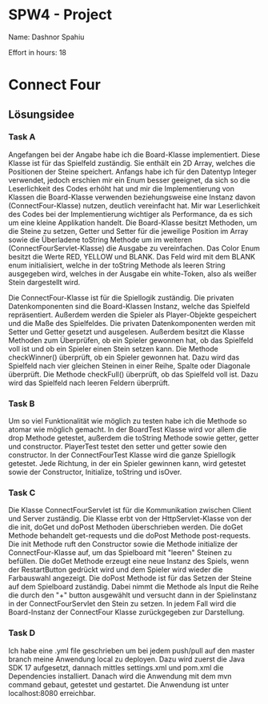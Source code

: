 SPW4 - Project 
=================

Name: Dashnor Spahiu

Effort in hours: 18
# Connect Four

## Lösungsidee

### Task A

Angefangen bei der Angabe habe ich die Board-Klasse implementiert. Diese 
Klasse ist für das Spielfeld zuständig. Sie enthält ein 2D Array, welches
die Positionen der Steine speichert. Anfangs habe ich für den Datentyp Integer 
verwendet, jedoch erschien mir ein Enum besser geeignet, da sich so die 
Leserlichkeit des Codes erhöht hat und mir die Implementierung von Klassen die Board-Klasse verwenden beziehungsweise eine Instanz davon 
(ConnectFour-Klasse) nutzen, deutlich vereinfacht hat. Mir war Leserlichkeit des Codes bei der 
Implementierung wichtiger als Performance, da es sich um eine kleine Applikation 
handelt. Die Board-Klasse besitzt Methoden, um die Steine zu setzen, Getter und 
Setter für die jeweilige Position im Array sowie die Überladene toString Methode 
um im weiteren (ConnectFourServlet-Klasse) die Ausgabe zu vereinfachen. Das 
Color Enum besitzt die Werte RED, YELLOW und BLANK. Das Feld wird mit dem 
BLANK enum initialisiert, welche in der toString Methode als leeren String 
ausgegeben wird, welches in der Ausgabe ein white-Token, also als weißer Stein 
dargestellt wird.

Die ConnectFour-Klasse ist für die Spiellogik zuständig. Die privaten Datenkomponenten sind die Board-Klassen Instanz, 
welche das Spielfeld repräsentiert. Außerdem werden die Spieler als Player-Objekte gespeichert und die Maße des Spielfeldes.
Die privaten Datenkomponenten werden mit Setter und Getter gesetzt und ausgelesen. Außerdem besitzt die Klasse Methoden
zum Überprüfen, ob ein Spieler gewonnen hat, ob das Spielfeld voll ist und ob ein Spieler einen Stein setzen kann. Die 
Methode checkWinner() überprüft, ob ein Spieler gewonnen hat. Dazu wird das Spielfeld nach vier gleichen Steinen in einer
Reihe, Spalte oder Diagonale überprüft. Die Methode checkFull() überprüft, ob das Spielfeld voll ist. Dazu wird das Spielfeld
nach leeren Feldern überprüft. 

### Task B
Um so viel Funktionalität wie möglich zu testen habe ich die Methode so atomar wie möglich gemacht. In der BoardTest
Klasse wird vor allem die drop Methode getestet, außerdem die toString Methode sowie getter, getter und constructor.
PlayerTest testet den setter und getter sowie den constructor. In der ConnectFourTest Klasse wird die ganze Spiellogik
getestet. Jede Richtung, in der ein Spieler gewinnen kann, wird getestet sowie der Constructor, Initialize, toString 
und isOver.

### Task C
Die Klasse ConnectFourServlet ist für die Kommunikation zwischen Client und Server zuständig. Die Klasse erbt von der 
HttpServlet-Klasse von der die init, doGet und doPost Methoden überschrieben werden. Die doGet Methode behandelt 
get-requests und die doPost Methode post-requests. Die init Methode ruft den Constructor sowie die Methode initialize
der ConnectFour-Klasse auf, um das Spielboard mit "leeren" Steinen zu befüllen. Die doGet Methode erzeugt eine neue 
Instanz des Spiels, wenn der RestartButton gedrückt wird und dem Spieler wird wieder die Farbauswahl angezeigt. Die 
doPost Methode ist für das Setzen der Steine auf dem Spielboard zuständig. Dabei nimmt die Methode als Input die 
Reihe die durch den "+" button ausgewählt und versucht dann in der Spielinstanz in der ConnectFourServlet den Stein 
zu setzen. In jedem Fall wird die Board-Instanz der ConnectFour Klasse zurückgegeben zur Darstellung.


### Task D
Ich habe eine .yml file geschrieben um bei jedem push/pull auf den master branch meine Anwendung local zu deployen. 
Dazu wird zuerst die Java SDK 17 aufgesetzt, dannach mittles settings.xml und pom.xml die Dependencies installiert. 
Danach wird die Anwendung mit dem mvn command gebaut, getestet und gestartet. Die Anwendung ist unter localhost:8080 
erreichbar.